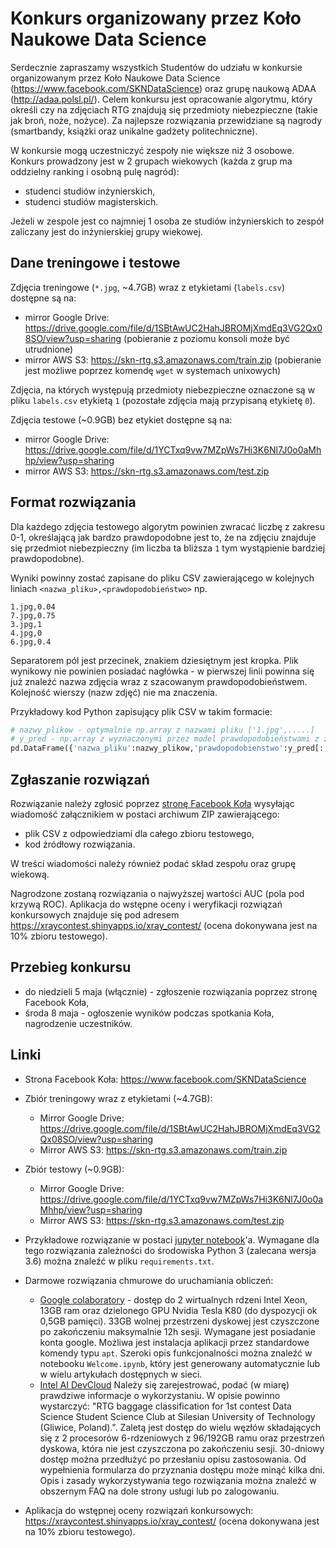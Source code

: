 # Konkurs organizowany przez Koło Naukowe Data Science 

Serdecznie zapraszamy wszystkich Studentów do udziału w konkursie organizowanym przez Koło Naukowe Data Science (https://www.facebook.com/SKNDataScience) oraz grupę naukową ADAA (http://adaa.polsl.pl/). Celem konkursu jest opracowanie algorytmu, który określi czy na zdjęciach RTG znajdują się przedmioty niebezpieczne (takie jak broń, noże, nożyce). Za najlepsze rozwiązania przewidziane są nagrody (smartbandy, książki oraz unikalne gadżety politechniczne).

W konkursie mogą uczestniczyć zespoły nie większe niż 3 osobowe. Konkurs prowadzony jest w 2 grupach wiekowych (każda z grup ma oddzielny ranking i osobną pulę nagród):

* studenci studiów inżynierskich,
* studenci studiów magisterskich.

Jeżeli w zespole jest co najmniej 1 osoba ze studiów inżynierskich to zespół zaliczany jest do inżynierskiej grupy wiekowej.

## Dane treningowe i testowe

Zdjęcia treningowe (`*.jpg`, ~4.7GB) wraz z etykietami (`labels.csv`) dostępne są na:

* mirror Google Drive: https://drive.google.com/file/d/1SBtAwUC2HahJBROMjXmdEq3VG2Qx08SO/view?usp=sharing (pobieranie z poziomu konsoli może być utrudnione)
* mirror AWS S3: https://skn-rtg.s3.amazonaws.com/train.zip (pobieranie jest możliwe poprzez komendę `wget` w systemach unixowych)
    
Zdjęcia, na których występują przedmioty niebezpieczne oznaczone są w pliku `labels.csv` etykietą `1` (pozostałe zdjęcia mają przypisaną etykietę `0`).

Zdjęcia testowe (~0.9GB) bez etykiet dostępne są na:

* mirror Google Drive: https://drive.google.com/file/d/1YCTxq9vw7MZpWs7Hi3K6Nl7J0o0aMhhp/view?usp=sharing
* mirror AWS S3: https://skn-rtg.s3.amazonaws.com/test.zip

## Format rozwiązania

Dla każdego zdjęcia testowego algorytm powinien zwracać liczbę z zakresu 0-1, określającą jak bardzo prawdopodobne jest to, że na zdjęciu znajduje się przedmiot niebezpieczny (im liczba ta bliższa `1` tym wystąpienie bardziej prawdopodobne).

Wyniki powinny zostać zapisane do pliku CSV zawierającego w kolejnych liniach `<nazwa_pliku>,<prawdopodobieństwo>` np.

```
1.jpg,0.04
7.jpg,0.75
3.jpg,1
4.jpg,0
6.jpg,0.4
```

Separatorem pól jest przecinek, znakiem dziesiętnym jest kropka. Plik wynikowy nie powinien posiadać nagłówka - w pierwszej linii powinna się już znaleźć nazwa zdjęcia wraz z szacowanym prawdopodobieństwem. Kolejność wierszy (nazw zdjęć) nie ma znaczenia.

Przykładowy kod Python zapisujący plik CSV w takim formacie: 

```python
# nazwy_plikow - optymalnie np.array z nazwami pliku ['1.jpg',.....]
# y_pred - np.array z wyznaczonymi przez model prawdopodobieństwami z zakresu 0-1 (dla klasy pozytywnej, więc kształt to Nx1)
pd.DataFrame({'nazwa_pliku':nazwy_plikow,'prawdopodobienstwo':y_pred[:,1]}).to_csv('pred.csv', index = False, header = False)
```

## Zgłaszanie rozwiązań

Rozwiązanie należy zgłosić poprzez [stronę Facebook Koła](https://www.facebook.com/SKNDataScience) wysyłając wiadomość załącznikiem w postaci archiwum ZIP zawierającego:

* plik CSV z odpowiedziami dla całego zbioru testowego,
* kod źródłowy rozwiązania.

W treści wiadomości należy również podać skład zespołu oraz grupę wiekową.

Nagrodzone zostaną rozwiązania o najwyższej wartości AUC (pola pod krzywą ROC). Aplikacja do wstępne oceny i weryfikacji rozwiązań konkursowych znajduje się pod adresem https://xraycontest.shinyapps.io/xray_contest/ (ocena dokonywana jest na 10% zbioru testowego).

## Przebieg konkursu

* do niedzieli 5 maja (włącznie) - zgłoszenie rozwiązania poprzez stronę Facebook Koła,
* środa 8 maja - ogłoszenie wyników podczas spotkania Koła, nagrodzenie uczestników.

## Linki

* Strona Facebook Koła: https://www.facebook.com/SKNDataScience

* Zbiór treningowy wraz z etykietami (~4.7GB):
    * Mirror Google Drive: https://drive.google.com/file/d/1SBtAwUC2HahJBROMjXmdEq3VG2Qx08SO/view?usp=sharing
    * Mirror AWS S3: https://skn-rtg.s3.amazonaws.com/train.zip
    
* Zbiór testowy (~0.9GB):
    * Mirror Google Drive: https://drive.google.com/file/d/1YCTxq9vw7MZpWs7Hi3K6Nl7J0o0aMhhp/view?usp=sharing
    * Mirror AWS S3: https://skn-rtg.s3.amazonaws.com/test.zip

* Przykładowe rozwiązanie w postaci [jupyter notebook](https://github.com/adaa-polsl/xray-contest/blob/master/Example.ipynb)'a. Wymagane dla tego rozwiązania zależności do środowiska Python 3 (zalecana wersja 3.6) można znaleźć w pliku `requirements.txt`.

* Darmowe rozwiązania chmurowe do uruchamiania obliczeń:
    * [Google colaboratory](https://colab.research.google.com/) - dostęp do 2 wirtualnych rdzeni Intel Xeon, 13GB ram oraz dzielonego GPU Nvidia Tesla K80 (do dyspozycji ok 0,5GB pamięci). 33GB wolnej przestrzeni dyskowej jest czyszczone po zakończeniu maksymalnie 12h sesji. Wymagane jest posiadanie konta google. Możliwa jest instalacja aplikacji przez standardowe komendy typu `apt`. Szeroki opis funkcjonalności można znaleźć w notebooku `Welcome.ipynb`, który jest generowany automatycznie lub w wielu artykułach dostępnych w sieci.
    * [Intel AI DevCloud](https://software.intel.com/en-us/ai/devcloud) Należy się zarejestrować, podać (w miarę) prawdziwe informacje o wykorzystaniu. W opisie powinno wystarczyć: "RTG baggage classification for 1st contest Data Science Student Science Club at Silesian University of Technology (Gliwice, Poland).". Zaletą jest dostęp do wielu węzłów składających się z 2 procesorów 6-rdzeniowych z 96/192GB ramu oraz przestrzeń dyskowa, która nie jest czyszczona po zakończeniu sesji. 30-dniowy dostęp można przedłużyć po przesłaniu opisu zastosowania. Od wypełnienia formularza do przyznania dostępu może minąć kilka dni. Opis i zasady wykorzystywania tego rozwiązania można znaleźć w obszernym FAQ na dole strony usługi lub po zalogowaniu.

* Aplikacja do wstępnej oceny rozwiązań konkursowych: https://xraycontest.shinyapps.io/xray_contest/ (ocena dokonywana jest na 10% zbioru testowego).
